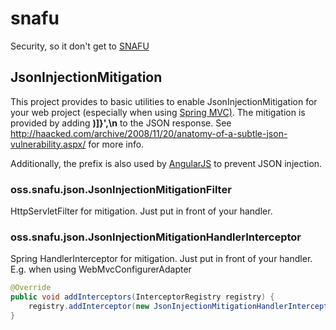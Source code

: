 # snafu


Security, so it don't get to [SNAFU](http://en.wikipedia.org/wiki/Military_slang#SNAFU)

## JsonInjectionMitigation

This project provides to basic utilities to enable JsonInjectionMitigation for your web project (especially when using [Spring MVC)](http://spring.io).
The mitigation is provided by adding **)]}',\n** to the JSON response. See http://haacked.com/archive/2008/11/20/anatomy-of-a-subtle-json-vulnerability.aspx/ for more info.

Additionally, the prefix is also used by [AngularJS](https://angularjs.org/) to prevent JSON injection.

### oss.snafu.json.JsonInjectionMitigationFilter

HttpServletFilter for mitigation. Just put in front of your handler.

### oss.snafu.json.JsonInjectionMitigationHandlerInterceptor

Spring HandlerInterceptor for mitigation. Just put in front of your handler. E.g. when using WebMvcConfigurerAdapter  

```java
@Override
public void addInterceptors(InterceptorRegistry registry) {
	registry.addInterceptor(new JsonInjectionMitigationHandlerInterceptor()).addPathPatterns("/resturl1", "/resturl2");
}
```